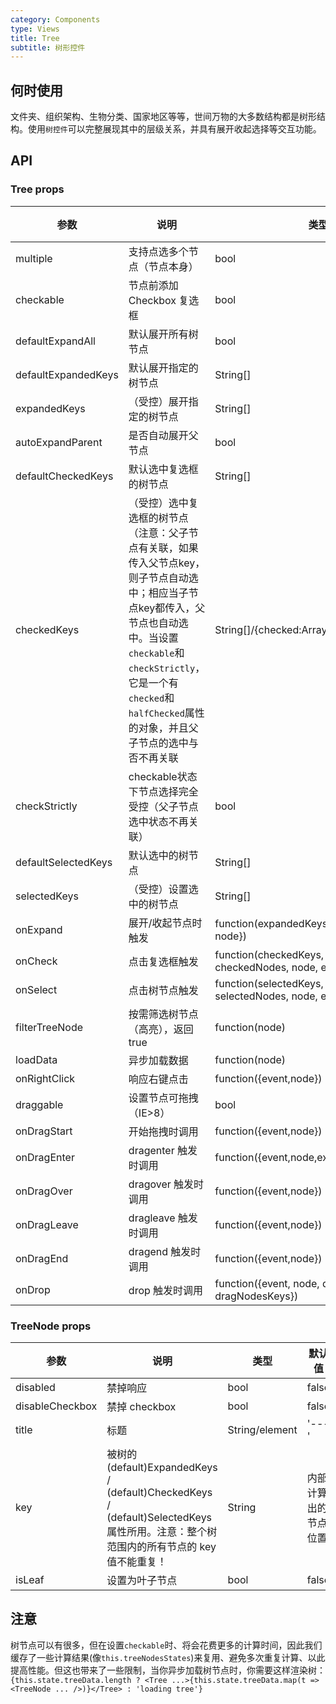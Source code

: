 ```yaml
---
category: Components
type: Views
title: Tree
subtitle: 树形控件
---
```


## 何时使用

文件夹、组织架构、生物分类、国家地区等等，世间万物的大多数结构都是树形结构。使用`树控件`可以完整展现其中的层级关系，并具有展开收起选择等交互功能。

## API

### Tree props

| 参数       | 说明                                      | 类型       | 默认值 |
|-----------|------------------------------------------|------------|--------|
|multiple | 支持点选多个节点（节点本身） | bool | false |
|checkable | 节点前添加 Checkbox 复选框 | bool | false |
|defaultExpandAll | 默认展开所有树节点 | bool | false |
|defaultExpandedKeys | 默认展开指定的树节点 | String[] | [] |
|expandedKeys | （受控）展开指定的树节点 | String[] | [] |
|autoExpandParent | 是否自动展开父节点 | bool | true |
|defaultCheckedKeys | 默认选中复选框的树节点 | String[] | [] |
|checkedKeys | （受控）选中复选框的树节点（注意：父子节点有关联，如果传入父节点key，则子节点自动选中；相应当子节点key都传入，父节点也自动选中。当设置`checkable`和`checkStrictly`，它是一个有`checked`和`halfChecked`属性的对象，并且父子节点的选中与否不再关联 | String[]/{checked:Array<String>,halfChecked:Array<String>} | [] |
|checkStrictly| checkable状态下节点选择完全受控（父子节点选中状态不再关联）| bool | false |
|defaultSelectedKeys | 默认选中的树节点 | String[] | [] |
|selectedKeys | （受控）设置选中的树节点 | String[] | - |
|onExpand | 展开/收起节点时触发 | function(expandedKeys, {expanded: bool, node}) | - |
|onCheck | 点击复选框触发 | function(checkedKeys, e:{checked: bool, checkedNodes, node, event}) | - |
|onSelect | 点击树节点触发 | function(selectedKeys, e:{selected: bool, selectedNodes, node, event}) | - |
|filterTreeNode | 按需筛选树节点（高亮），返回true | function(node) | - |
|loadData | 异步加载数据 | function(node)| - |
|onRightClick | 响应右键点击 | function({event,node}) | - |
|draggable | 设置节点可拖拽（IE>8） | bool | false |
|onDragStart | 开始拖拽时调用 | function({event,node}) | - |
|onDragEnter | dragenter 触发时调用 | function({event,node,expandedKeys}) | - |
|onDragOver | dragover 触发时调用 | function({event,node}) | - |
|onDragLeave | dragleave 触发时调用 | function({event,node}) | - |
|onDragEnd | dragend 触发时调用 | function({event,node}) | - |
|onDrop | drop 触发时调用 | function({event, node, dragNode, dragNodesKeys}) | - |


### TreeNode props

| 参数       | 说明                                      | 类型       | 默认值 |
|-----------|------------------------------------------|------------|--------|
|disabled | 禁掉响应 | bool | false |
|disableCheckbox | 禁掉 checkbox | bool | false |
|title | 标题 | String/element | '---' |
|key | 被树的 (default)ExpandedKeys / (default)CheckedKeys / (default)SelectedKeys 属性所用。注意：整个树范围内的所有节点的 key 值不能重复！ | String | 内部计算出的节点位置 |
|isLeaf | 设置为叶子节点 | bool | false |

## 注意

树节点可以有很多，但在设置`checkable`时、将会花费更多的计算时间，因此我们缓存了一些计算结果(像`this.treeNodesStates`)来复用、避免多次重复计算、以此提高性能。但这也带来了一些限制，当你异步加载树节点时，你需要这样渲染树：`{this.state.treeData.length ? <Tree ...>{this.state.treeData.map(t => <TreeNode ... />)}</Tree> : 'loading tree'}`
